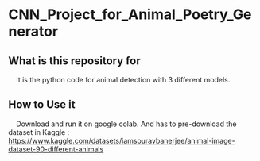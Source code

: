 # CNN_Project_for_Animal_Poetry_Generator

## What is this repository for

&nbsp;&nbsp;&nbsp;&nbsp;It is the python code for animal detection with 3 different models.

## How to Use it
  
&nbsp;&nbsp;&nbsp;&nbsp;Download and run it on google colab. And has to pre-download the dataset in Kaggle : https://www.kaggle.com/datasets/iamsouravbanerjee/animal-image-dataset-90-different-animals

